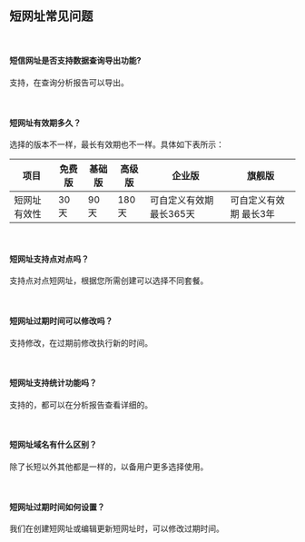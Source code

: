 ## 短网址常见问题

  <br>

#### **短信网址是否支持数据查询导出功能?**

支持，在查询分析报告可以导出。

  <br>

#### **短网址有效期多久？**

选择的版本不一样，最长有效期也不一样。具体如下表所示：

| 项目         | 免费版 | 基础版 | 高级版 | 企业版                   | 旗舰版                 |
| ------------ | ------ | ------ | ------ | ------------------------ | ---------------------- |
| 短网址有效性 | 30天   | 90天   | 180天  | 可自定义有效期 最长365天 | 可自定义有效期 最长3年 |


  <br>

#### **短网址支持点对点吗？**

支持点对点短网址，根据您所需创建可以选择不同套餐。

  <br>

#### **短网址过期时间可以修改吗？**

支持修改，在过期前修改执行新的时间。

  <br>

#### **短网址支持统计功能吗？**

支持的，都可以在分析报告查看详细的。

  <br>

#### **短网址域名有什么区别？**

除了长短以外其他都是一样的，以备用户更多选择使用。

  <br>

#### **短网址过期时间如何设置？**

我们在创建短网址或编辑更新短网址时，可以修改过期时间。

 